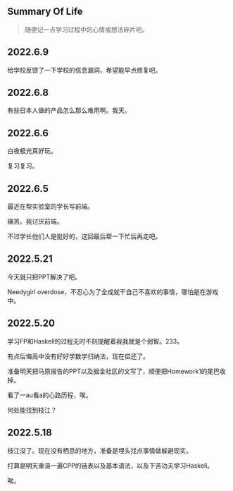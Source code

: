 ## Summary Of Life

> 随便记一点学习过程中的心情或想法碎片吧。

## 2022.6.9

给学校反馈了一下学校的信息漏洞，希望能早点修复吧。

## 2022.6.8

有些日本人做的产品怎么那么难用啊。我天。

## 2022.6.6

白夜极光真好玩。

复习复习。

## 2022.6.5

最近在帮实验室的学长写前端。

痛苦。我讨厌前端。

不过学长他们人是挺好的，这回最后帮一下忙后再走吧。

## 2022.5.21

今天就只把PPT解决了吧。

Needygirl overdose，不忍心为了全成就干自己不喜欢的事情，哪怕是在游戏中。


## 2022.5.20

学习FP和Haskell的过程无时不刻提醒着我我就是个弱智。233。

有点后悔高中没有好好学数学归纳法，现在偿还了。

准备明天把马原报告的PPT以及掘金社区的文写了，顺便把Homework1的尾巴收掉。

看了一au看a的心路历程，唉。



何处能找到枝江？

## 2022.5.18

枝江没了。现在没有栖息的地方，准备是埋头找点事情做躲避现实。

打算是明天重温一遍CPP的链表以及基本语法，以及下苦功夫学习Haskell。

唉。
